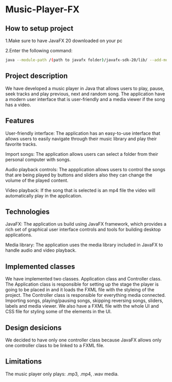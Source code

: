 # Music-Player-FX

## How to setup project

1.Make sure to have JavaFX 20 downloaded on your pc

2.Enter the following command:
```bash
java --module-path /(path to javafx folder)/javafx-sdk-20/lib/ --add-modules javafx.media,javafx.fxml,javafx.controls -jar /(path to project location)/Music-Player-FX/out/artifacts/Music_Player_FX_jar/Music-Player-FX.jar
``` 

## Project description

We have developed a music player in Java that allows users to play, pause, seek tracks and play previous, next and random song. The application have a modern user interface that is user-friendly and a media viewer if the song has a video.

## Features

User-friendly interface: The application has an easy-to-use interface that allows users to easily navigate through their music library and play their favorite tracks.

Import songs: The application allows users can select a folder from their personal computer with songs.

Audio playback controls: The appplication allows users to control the songs that are being played by buttons and sliders also they can change the volume of the played content.

Video playback: If the song that is selected is an mp4 file the video will automatically play in the application. 

## Technologies

JavaFX: The application us build using JavaFX framework, which provides a rich set of graphical user interface controls and tools for building desktop applications.

Media library: The application uses the media library included in JavaFX to handle audio and video playback.


## Implemented classes

We have implemented two classes. Application class and Controller class. The Application class is responsible for setting up the stage the player is going to be placed in and it loads the FXML file with the styleing of the project. The Controller class is responsible for everything media connected. Importing songs, playing/pausing songs, skipping reversing songs, sliders, labels and media viewer. We also have a FXML file with the whole UI and CSS file for styling some of the elements in the UI.

## Design desicions 

We decided to have only one controller class because JavaFX allows only one controller class to be linked to a FXML file.

## Limitations 

The music player only plays: .mp3, .mp4, .wav media.
